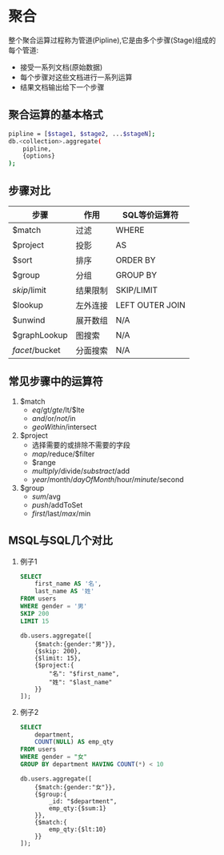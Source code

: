 # 聚合

整个聚合运算过程称为管道(Pipline),它是由多个步骤(Stage)组成的  
每个管道:
* 接受一系列文档(原始数据)
* 每个步骤对这些文档进行一系列运算
* 结果文档输出给下一个步骤

## 聚合运算的基本格式
```bash
pipline = [$stage1, $stage2, ...$stageN];  
db.<collection>.aggregate(
    pipline,
    {options}
);
```

## 步骤对比

步骤         |   作用  | SQL等价运算符    |
-------------|---------|-----------------|
$match       |   过滤  |  WHERE          | 
$project     |   投影  |  AS             |
$sort        |   排序  |  ORDER BY       |
$group       |   分组  |  GROUP BY       |
$skip/$limit | 结果限制 | SKIP/LIMIT     |
$lookup      | 左外连接 | LEFT OUTER JOIN|
$unwind      | 展开数组 |       N/A      |
$graphLookup |  图搜索  |       N/A      |
$facet/$bucket|分面搜索 |       N/A      |

## 常见步骤中的运算符

1. $match
    * $eq/$gt/$gte/$lt/$lte  
    * $and/$or/$not/$in  
    * $geoWithin/$intersect  
2. $project
    * 选择需要的或排除不需要的字段
    * $map/$reduce/$filter
    * $range
    * $multiply/$divide/$substract/$add
    * $year/$month/$dayOfMonth/$hour/$minute/$second
3. $group
    * $sum/$avg
    * $push/$addToSet
    * $first/$last/$max/$min

## MSQL与SQL几个对比
1. 例子1
    ```sql
    SELECT
        first_name AS '名',
        last_name AS '姓'
    FROM users
    WHERE gender = '男'
    SKIP 200
    LIMIT 15
    ```
    ```mql
    db.users.aggregate([
        {$match:{gender:"男"}},
        {$skip: 200},
        {$limit: 15},
        {$project:{
            "名": "$first_name",
            "姓": "$last_name"
        }}
    ]);
    ```
2. 例子2
    ```sql
    SELECT 
        department,
        COUNT(NULL) AS emp_qty
    FROM users
    WHERE gender = "女"
    GROUP BY department HAVING COUNT(*) < 10
    ```
    ```MQL
    db.users.aggregate([
        {$match:{gender:"女"}},
        {$group:{
            _id: "$department",
            emp_qty:{$sum:1}
        }},
        {$match:{
            emp_qty:{$lt:10}
        }}
    ]);
    ```